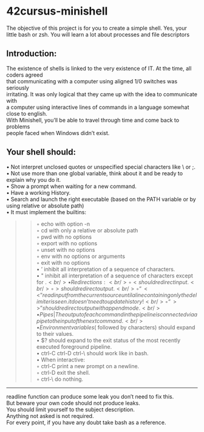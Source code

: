 # 42cursus-minishell
The objective of this project is for you to create a simple shell. Yes, your<br/>
little bash or zsh. You will learn a lot about processes and file descriptors<br/>

## Introduction:
The existence of shells is linked to the very existence of IT. At the time, all coders agreed<br/>
that communicating with a computer using aligned 1/0 switches was seriously<br/>
irritating. It was only logical that they came up with the idea to communicate with<br/>
a computer using interactive lines of commands in a language somewhat close to english.<br/>
With Minishell, you’ll be able to travel through time and come back to problems<br/>
people faced when Windows didn’t exist.<br/>

Your shell should:
---
• Not interpret unclosed quotes or unspecified special characters like \ or ;.<br/>
• Not use more than one global variable, think about it and be ready to explain why you do it.<br/>
• Show a prompt when waiting for a new command.<br/>
• Have a working History.<br/>
• Search and launch the right executable (based on the PATH variable or by using relative or absolute path)<br/>
• It must implement the builtins:<br/>
>>◦ echo with option -n<br/>
>>◦ cd with only a relative or absolute path<br/>
>>◦ pwd with no options<br/>
>>◦ export with no options<br/>
>>◦ unset with no options<br/>
>>◦ env with no options or arguments<br/>
>>◦ exit with no options<br/>
>• ’ inhibit all interpretation of a sequence of characters.<br/>
>• " inhibit all interpretation of a sequence of characters except for $.<br/>
>• Redirections:<br/>
>>◦ < should redirect input.<br/>
>>◦ > should redirect output.<br/>
>>◦ “<<” read input from the current source until a line containing only the delimiter is seen. it doesn’t need to update history!<br/>
>>◦ “>>” should redirect output with append mode.<br/>
>• Pipes | The output of each command in the pipeline is connected via a pipe to the input of the next command.<br/>
>• Environment variables ($ followed by characters) should expand to their values.<br/>
>• $? should expand to the exit status of the most recently executed foreground pipeline.<br/>
>• ctrl-C ctrl-D ctrl-\ should work like in bash.<br/>
>• When interactive:<br/>
>>◦ ctrl-C print a new prompt on a newline.<br/>
>>◦ ctrl-D exit the shell.<br/>
>>◦ ctrl-\ do nothing.<br/>
---
readline function can produce some leak you don’t need to fix this.<br/>
But beware your own code should not produce leaks.<br/>
You should limit yourself to the subject description.<br/>
Anything not asked is not required.<br/>
For every point, if you have any doubt take bash as a reference.<br/>
